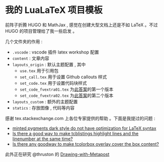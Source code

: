 # 我的 LuaLaTeX 项目模板

前阵子折腾 HUGO 和 MathJax , 感觉在创建大型文档上还是不如 LaTeX 。不过 HUGO 的项目管理给了我一些启发 。

几个文件夹的作用 : 

- `.vscode` : vscode 插件 latex workshop 配置
- `content` : 文章内容
- `layouts_origin` : 默认主题配置 , 其中
  - `use.tex` 用于引用包
  - `set_call.tex` 用于设置 Github callouts 样式
  - `set_code.tex` 用于设置代码块样式
  - `set_code_fvextra01.tex` 为[此答案](https://tex.stackexchange.com/questions/741923)的第一个版本
  - `set_code_fvextra02.tex` 为[此答案](https://tex.stackexchange.com/questions/741923)的第二个版本
- `layouts_custom` : 额外的主题配置
- `statics` : 存放图像 , 代码等内容

感谢 tex.stackexchange.com 上各位专家提供的帮助 。下面是我提过的问题 :

- [minted pygments dark style do not have optimization for LaTeX syntax](https://tex.stackexchange.com/questions/742042)
- [Is there a good way to make tcblistings highlight lines and the linenumber at the same time?](https://tex.stackexchange.com/questions/741923)
- [Is there any goodway to make tcolorbox overlay cover the box content?](https://tex.stackexchange.com/questions/741872)

此外正在研究 @thruston 的 [Drawing-with-Metapost](https://github.com/thruston/Drawing-with-Metapost)